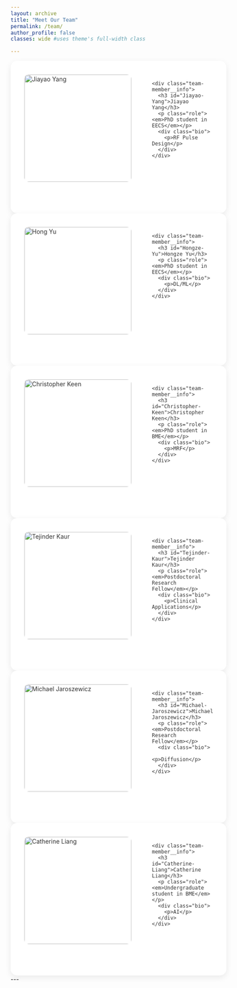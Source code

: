 ```yaml
---
layout: archive
title: "Meet Our Team"
permalink: /team/
author_profile: false
classes: wide #uses theme's full-width class

---
```

<style>
/* Theme Variables */
:root {
  --team-bg: #ffffff;
  --team-text: #333333;
  --team-shadow: rgba(0, 0, 0, 0.08);
  --social-icon: #333333;
  --social-hover: #0077b5;
}

@media (prefers-color-scheme: dark) {
  :root {
    --team-bg: #1a1a1a;
    --team-text: #e0e0e0;
    --team-shadow: rgba(255, 255, 255, 0.08);
    --social-icon: #909090;
    --social-hover: #4dabf7;
  }
}

/* If using theme toggle class instead of OS preference */
.dark-theme {
  --team-bg: #1a1a1a;
  --team-text: #e0e0e0;
  --team-shadow: rgba(255, 255, 255, 0.08);
  --social-icon: #909090;
  --social-hover: #4dabf7;
}

  
.archive .team-container {
  display: grid !important;
  grid-template-columns: 1fr !important;
  gap: 4rem !important;
  max-width: 1200px !important;
  margin: 0 auto !important;
  padding: 2rem 0 !important;
}

.team-member {
  display: grid;
  grid-template-columns: 250px 1fr;
  gap: 3rem;
  padding: 2rem;
  background: var(--team-bg);
  border-radius: 15px;
  color: var(--team-text);
  box-shadow: 0 5px 15px var(--team-shadow);
  transition: all 0.3s cubic-bezier(0.4, 0, 0.2, 1);
}

.role {
  color: color-mix(in srgb, var(--team-text) 70%, transparent);
}

/* NEW: Grid hover effect */
.team-member:hover {
  transform: translateY(-5px);
  box-shadow: 0 12px 25px rgba(0,0,0,0.15);
}

.team-member__photo {
  width: 100%;
  height: 250px;
  object-fit: cover;
  border-radius: 10px;
  transition: transform 0.3s ease;
}

/* NEW: Photo hover effect */
.team-member:hover .team-member__photo {
  transform: scale(1.02);
}

.team-member__social {
  margin-top: 1.5rem;
  text-align: center;
}

.team-member__info {
  padding-right: 2rem;
}

/* Enhanced Social Icon Hover Effects */
.team-member__social a {
  color: var(--social-icon);
  font-size: 1.5rem;
  margin: 0 0.8rem;
  transition: all 0.3s cubic-bezier(0.4, 0, 0.2, 1);
  display: inline-block;
}

.team-member__social a:hover {
  color: var(--social-hover);
  transform: translateY(-3px) scale(1.15);
  text-shadow: 0 2px 8px rgba(0,119,181,0.2);
}

/* Different colors for different socials */
.team-member__social a[href*="github.com"]:hover {
  color: #181717; /* GitHub black */
}

.team-member__social a[href*="twitter.com"]:hover {
  color: #1DA1F2; /* Twitter blue */
}

.team-member__social a[href^="mailto:"]:hover {
  color: #EA4335; /* Gmail red */
}

@media (max-width: 768px) {
  .team-member {
    grid-template-columns: 1fr;
    text-align: center;
  }
  
  .team-member__photo {
    height: 200px;
    width: 200px !important;
    margin: 0 auto;
  }
  
  .team-member__info {
    padding-right: 0;
  }
}
</style>

<div class="team-container">

  <!-- Team Member 1 -->
  <div class="team-member">
    <div class="team-member__left">
      <img src="{{ '/assets/images/team/john-doe.jpg' | relative_url }}" 
           alt="Jiayao Yang" 
           class="team-member__photo">
      <div class="team-member__social">
        <a href="#"><i class="fab fa-linkedin"></i></a>
        <a href="#"><i class="fab fa-github"></i></a>
        <a href="#"><i class="fas fa-envelope"></i></a>
      </div>
    </div>
    
    <div class="team-member__info">
      <h3 id="Jiayao-Yang">Jiayao Yang</h3>
      <p class="role"><em>PhD student in EECS</em></p>
      <div class="bio">
        <p>RF Pulse Design</p>
      </div>
    </div>
  </div>


   <!-- Team Member 2 -->
  <div class="team-member">
    <div class="team-member__left">
      <img src="{{ '/assets/images/team/john-doe.jpg' | relative_url }}" 
           alt="Hong Yu" 
           class="team-member__photo">
      <div class="team-member__social">
        <a href="#"><i class="fab fa-linkedin"></i></a>
        <a href="#"><i class="fab fa-github"></i></a>
        <a href="#"><i class="fas fa-envelope"></i></a>
      </div>
    </div>
    
    <div class="team-member__info">
      <h3 id="Hongze-Yu">Hongze Yu</h3>
      <p class="role"><em>PhD student in EECS</em></p>
      <div class="bio">
        <p>DL/ML</p>
      </div>
    </div>
  </div>


   <!-- Team Member 3 -->
  <div class="team-member">
    <div class="team-member__left">
      <img src="{{ '/assets/images/team/john-doe.jpg' | relative_url }}" 
           alt="Christopher Keen" 
           class="team-member__photo">
      <div class="team-member__social">
        <a href="#"><i class="fab fa-linkedin"></i></a>
        <a href="#"><i class="fab fa-github"></i></a>
        <a href="#"><i class="fas fa-envelope"></i></a>
      </div>
    </div>
    
    <div class="team-member__info">
      <h3 id="Christopher-Keen">Christopher Keen</h3>
      <p class="role"><em>PhD student in BME</em></p>
      <div class="bio">
        <p>MRF</p>
      </div>
    </div>
  </div>


   <!-- Team Member 4 -->
  <div class="team-member">
    <div class="team-member__left">
      <img src="{{ '/assets/images/team/john-doe.jpg' | relative_url }}" 
           alt="Tejinder Kaur" 
           class="team-member__photo">
      <div class="team-member__social">
        <a href="#"><i class="fab fa-linkedin"></i></a>
        <a href="#"><i class="fab fa-github"></i></a>
        <a href="#"><i class="fas fa-envelope"></i></a>
      </div>
    </div>
    
    <div class="team-member__info">
      <h3 id="Tejinder-Kaur">Tejinder Kaur</h3>
      <p class="role"><em>Postdoctoral Research Fellow</em></p>
      <div class="bio">
        <p>Clinical Applications</p>
      </div>
    </div>
  </div>


   <!-- Team Member 5 -->
  <div class="team-member">
    <div class="team-member__left">
      <img src="{{ '/assets/images/team/john-doe.jpg' | relative_url }}" 
           alt="Michael Jaroszewicz" 
           class="team-member__photo">
      <div class="team-member__social">
        <a href="#"><i class="fab fa-linkedin"></i></a>
        <a href="#"><i class="fab fa-github"></i></a>
        <a href="#"><i class="fas fa-envelope"></i></a>
      </div>
    </div>
    
    <div class="team-member__info">
      <h3 id="Michael-Jaroszewicz">Michael Jaroszewicz</h3>
      <p class="role"><em>Postdoctoral Research Fellow</em></p>
      <div class="bio">
        <p>Diffusion</p>
      </div>
    </div>
  </div>

  <!-- Team Member 6 -->
  <div class="team-member">
    <div class="team-member__left">
      <img src="{{ '/assets/images/team/john-doe.jpg' | relative_url }}" 
           alt="Catherine Liang" 
           class="team-member__photo">
      <div class="team-member__social">
        <a href="#"><i class="fab fa-linkedin"></i></a>
        <a href="#"><i class="fab fa-github"></i></a>
        <a href="#"><i class="fas fa-envelope"></i></a>
      </div>
    </div>
    
    <div class="team-member__info">
      <h3 id="Catherine-Liang">Catherine Liang</h3>
      <p class="role"><em>Undergraduate student in BME</em></p>
      <div class="bio">
        <p>AI</p>
      </div>
    </div>
  </div>






</div>


<!-- Add Font Awesome for icons -->
<link rel="stylesheet" href="https://cdnjs.cloudflare.com/ajax/libs/font-awesome/5.15.4/css/all.min.css">
---
